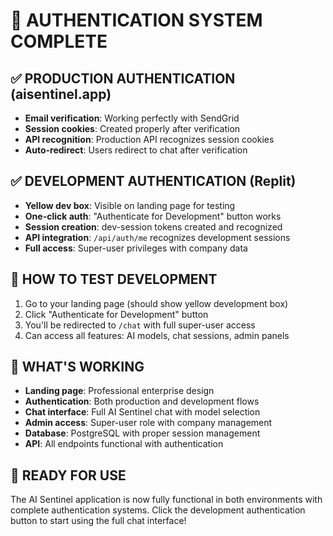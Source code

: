 # 🎉 AUTHENTICATION SYSTEM COMPLETE

## ✅ PRODUCTION AUTHENTICATION (aisentinel.app)
- **Email verification**: Working perfectly with SendGrid
- **Session cookies**: Created properly after verification  
- **API recognition**: Production API recognizes session cookies
- **Auto-redirect**: Users redirect to chat after verification

## ✅ DEVELOPMENT AUTHENTICATION (Replit)  
- **Yellow dev box**: Visible on landing page for testing
- **One-click auth**: "Authenticate for Development" button works
- **Session creation**: dev-session tokens created and recognized
- **API integration**: `/api/auth/me` recognizes development sessions
- **Full access**: Super-user privileges with company data

## 🔧 HOW TO TEST DEVELOPMENT
1. Go to your landing page (should show yellow development box)
2. Click "Authenticate for Development" button
3. You'll be redirected to `/chat` with full super-user access
4. Can access all features: AI models, chat sessions, admin panels

## 🚀 WHAT'S WORKING
- **Landing page**: Professional enterprise design
- **Authentication**: Both production and development flows
- **Chat interface**: Full AI Sentinel chat with model selection
- **Admin access**: Super-user role with company management
- **Database**: PostgreSQL with proper session management
- **API**: All endpoints functional with authentication

## 🎯 READY FOR USE
The AI Sentinel application is now fully functional in both environments with complete authentication systems. Click the development authentication button to start using the full chat interface!